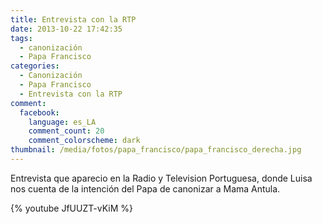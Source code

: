 ```yaml
---
title: Entrevista con la RTP
date: 2013-10-22 17:42:35
tags:
  - canonización
  - Papa Francisco
categories:
  - Canonización
  - Papa Francisco
  - Entrevista con la RTP
comment:
  facebook:
    language: es_LA
    comment_count: 20
    comment_colorscheme: dark
thumbnail: /media/fotos/papa_francisco/papa_francisco_derecha.jpg
---
```

Entrevista que aparecio en la Radio y Television Portuguesa, donde Luisa nos cuenta de la intención del Papa de canonizar a Mama Antula.
<!-- more -->

{% youtube JfUUZT-vKiM %}
